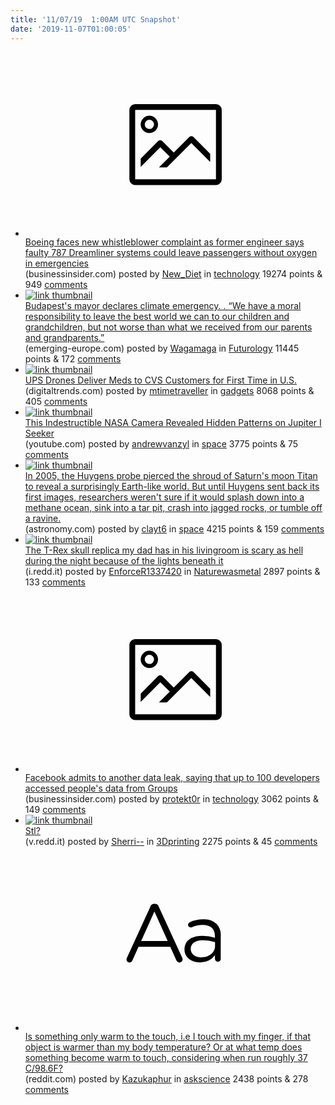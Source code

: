 ```yaml
---
title: '11/07/19  1:00AM UTC Snapshot'
date: '2019-11-07T01:00:05'
---
```

<ul>
<li><a href='https://www.businessinsider.com/boeing-787-dreamliner-engineer-whistleblower-faulty-oxygen-system-2019-11'><svg version='1.1' viewBox='-34 -14 104 64' preserveAspectRatio='xMidYMid meet' xmlns='http://www.w3.org/2000/svg' xmlns:xlink='http://www.w3.org/1999/xlink'>
    <title>link thumbnail</title>
    <path d='M32,4H4A2,2,0,0,0,2,6V30a2,2,0,0,0,2,2H32a2,2,0,0,0,2-2V6A2,2,0,0,0,32,4ZM4,30V6H32V30Z'></path>
    <path d='M8.92,14a3,3,0,1,0-3-3A3,3,0,0,0,8.92,14Zm0-4.6A1.6,1.6,0,1,1,7.33,11,1.6,1.6,0,0,1,8.92,9.41Z'></path>
    <path d='M22.78,15.37l-5.4,5.4-4-4a1,1,0,0,0-1.41,0L5.92,22.9v2.83l6.79-6.79L16,22.18l-3.75,3.75H15l8.45-8.45L30,24V21.18l-5.81-5.81A1,1,0,0,0,22.78,15.37Z'></path>
</svg></a><div><div class='linkTitle'><a href='https://www.businessinsider.com/boeing-787-dreamliner-engineer-whistleblower-faulty-oxygen-system-2019-11'>Boeing faces new whistleblower complaint as former engineer says faulty 787 Dreamliner systems could leave passengers without oxygen in emergencies</a></div>(businessinsider.com) posted by <a href='https://www.reddit.com/user/New_Diet'>New_Diet</a> in <a href='https://www.reddit.com/r/technology'>technology</a> 19274 points & 949 <a href='https://www.reddit.com/r/technology/comments/dsfdr3/boeing_faces_new_whistleblower_complaint_as/'>comments</a></div></li>

<li><a href='https://emerging-europe.com/news/budapests-mayor-declares-climate-emergency/'><img src='https://a.thumbs.redditmedia.com/q0GoHN5k_tFBStC3hlVuvyu0GGOM7-MpnV6RLqSmnZ4.jpg' alt='link thumbnail'></a><div><div class='linkTitle'><a href='https://emerging-europe.com/news/budapests-mayor-declares-climate-emergency/'>Budapest's mayor declares climate emergency. . “We have a moral responsibility to leave the best world we can to our children and grandchildren, but not worse than what we received from our parents and grandparents.”</a></div>(emerging-europe.com) posted by <a href='https://www.reddit.com/user/Wagamaga'>Wagamaga</a> in <a href='https://www.reddit.com/r/Futurology'>Futurology</a> 11445 points & 172 <a href='https://www.reddit.com/r/Futurology/comments/dsfjp2/budapests_mayor_declares_climate_emergency_we/'>comments</a></div></li>

<li><a href='https://www.digitaltrends.com/cool-tech/ups-uses-drones-to-deliver-meds-to-cvs-customers-for-first-time-in-us/'><img src='https://b.thumbs.redditmedia.com/FQByU9nCjvJ4ZylH5Yanqwnv5xQvi8L5OY7FIn_VKpw.jpg' alt='link thumbnail'></a><div><div class='linkTitle'><a href='https://www.digitaltrends.com/cool-tech/ups-uses-drones-to-deliver-meds-to-cvs-customers-for-first-time-in-us/'>UPS Drones Deliver Meds to CVS Customers for First Time in U.S.</a></div>(digitaltrends.com) posted by <a href='https://www.reddit.com/user/mtimetraveller'>mtimetraveller</a> in <a href='https://www.reddit.com/r/gadgets'>gadgets</a> 8068 points & 405 <a href='https://www.reddit.com/r/gadgets/comments/dsh37m/ups_drones_deliver_meds_to_cvs_customers_for/'>comments</a></div></li>

<li><a href='https://www.youtube.com/watch?v=b6od7qM_LIg'><img src='https://b.thumbs.redditmedia.com/HhnkTb0MPmXReB8BiVqzh1l-oCIHhJMCOogPVFsehnE.jpg' alt='link thumbnail'></a><div><div class='linkTitle'><a href='https://www.youtube.com/watch?v=b6od7qM_LIg'>This Indestructible NASA Camera Revealed Hidden Patterns on Jupiter I Seeker</a></div>(youtube.com) posted by <a href='https://www.reddit.com/user/andrewvanzyl'>andrewvanzyl</a> in <a href='https://www.reddit.com/r/space'>space</a> 3775 points & 75 <a href='https://www.reddit.com/r/space/comments/dsfahu/this_indestructible_nasa_camera_revealed_hidden/'>comments</a></div></li>

<li><a href='http://astronomy.com/magazine/news/2018/10/touchdown-on-titan-how-we-landed-a-probe-on-another-planets-moon'><img src='https://b.thumbs.redditmedia.com/egC0p5JlMg6_MsjO2rDNUnH3q5uR1zWoITSfxDhR5yw.jpg' alt='link thumbnail'></a><div><div class='linkTitle'><a href='http://astronomy.com/magazine/news/2018/10/touchdown-on-titan-how-we-landed-a-probe-on-another-planets-moon'>In 2005, the Huygens probe pierced the shroud of Saturn's moon Titan to reveal a surprisingly Earth-like world. But until Huygens sent back its first images, researchers weren't sure if it would splash down into a methane ocean, sink into a tar pit, crash into jagged rocks, or tumble off a ravine.</a></div>(astronomy.com) posted by <a href='https://www.reddit.com/user/clayt6'>clayt6</a> in <a href='https://www.reddit.com/r/space'>space</a> 4215 points & 159 <a href='https://www.reddit.com/r/space/comments/dsjk25/in_2005_the_huygens_probe_pierced_the_shroud_of/'>comments</a></div></li>

<li><a href='https://i.redd.it/wynpsg1813x31.png'><img src='https://a.thumbs.redditmedia.com/JmiQlxmqWikeJ-WtTENGW1LlyhHc5aYAIsOleUDxV20.jpg' alt='link thumbnail'></a><div><div class='linkTitle'><a href='https://i.redd.it/wynpsg1813x31.png'>The T-Rex skull replica my dad has in his livingroom is scary as hell during the night because of the lights beneath it</a></div>(i.redd.it) posted by <a href='https://www.reddit.com/user/EnforceR1337420'>EnforceR1337420</a> in <a href='https://www.reddit.com/r/Naturewasmetal'>Naturewasmetal</a> 2897 points & 133 <a href='https://www.reddit.com/r/Naturewasmetal/comments/dshmsk/the_trex_skull_replica_my_dad_has_in_his/'>comments</a></div></li>

<li><a href='https://www.businessinsider.com/100-facebook-app-developers-may-have-had-access-to-private-groups-data-2019-11'><svg version='1.1' viewBox='-34 -14 104 64' preserveAspectRatio='xMidYMid meet' xmlns='http://www.w3.org/2000/svg' xmlns:xlink='http://www.w3.org/1999/xlink'>
    <title>link thumbnail</title>
    <path d='M32,4H4A2,2,0,0,0,2,6V30a2,2,0,0,0,2,2H32a2,2,0,0,0,2-2V6A2,2,0,0,0,32,4ZM4,30V6H32V30Z'></path>
    <path d='M8.92,14a3,3,0,1,0-3-3A3,3,0,0,0,8.92,14Zm0-4.6A1.6,1.6,0,1,1,7.33,11,1.6,1.6,0,0,1,8.92,9.41Z'></path>
    <path d='M22.78,15.37l-5.4,5.4-4-4a1,1,0,0,0-1.41,0L5.92,22.9v2.83l6.79-6.79L16,22.18l-3.75,3.75H15l8.45-8.45L30,24V21.18l-5.81-5.81A1,1,0,0,0,22.78,15.37Z'></path>
</svg></a><div><div class='linkTitle'><a href='https://www.businessinsider.com/100-facebook-app-developers-may-have-had-access-to-private-groups-data-2019-11'>Facebook admits to another data leak, saying that up to 100 developers accessed people's data from Groups</a></div>(businessinsider.com) posted by <a href='https://www.reddit.com/user/protekt0r'>protekt0r</a> in <a href='https://www.reddit.com/r/technology'>technology</a> 3062 points & 149 <a href='https://www.reddit.com/r/technology/comments/dsgb0x/facebook_admits_to_another_data_leak_saying_that/'>comments</a></div></li>

<li><a href='https://v.redd.it/svidd4rns1x31'><img src='https://a.thumbs.redditmedia.com/XpAaj8XUU1iverFjqXaM_OG_eeHQPEjtkG6OuQgpRr8.jpg' alt='link thumbnail'></a><div><div class='linkTitle'><a href='https://v.redd.it/svidd4rns1x31'>Stl?</a></div>(v.redd.it) posted by <a href='https://www.reddit.com/user/Sherri--'>Sherri--</a> in <a href='https://www.reddit.com/r/3Dprinting'>3Dprinting</a> 2275 points & 45 <a href='https://www.reddit.com/r/3Dprinting/comments/dses3u/stl/'>comments</a></div></li>

<li><a href='https://www.reddit.com/r/askscience/comments/dshg96/is_something_only_warm_to_the_touch_ie_i_touch/'><svg version='1.1' viewBox='-34 -12 104 64' preserveAspectRatio='xMidYMid slice' xmlns='http://www.w3.org/2000/svg' xmlns:xlink='http://www.w3.org/1999/xlink'>
    <title>text link thumbnail</title>
    <path d='M12.19,8.84a1.45,1.45,0,0,0-1.4-1h-.12a1.46,1.46,0,0,0-1.42,1L1.14,26.56a1.29,1.29,0,0,0-.14.59,1,1,0,0,0,1,1,1.12,1.12,0,0,0,1.08-.77l2.08-4.65h11l2.08,4.59a1.24,1.24,0,0,0,1.12.83,1.08,1.08,0,0,0,1.08-1.08,1.64,1.64,0,0,0-.14-.57ZM6.08,20.71l4.59-10.22,4.6,10.22Z'>
    </path>
    <path d='M32.24,14.78A6.35,6.35,0,0,0,27.6,13.2a11.36,11.36,0,0,0-4.7,1,1,1,0,0,0-.58.89,1,1,0,0,0,.94.92,1.23,1.23,0,0,0,.39-.08,8.87,8.87,0,0,1,3.72-.81c2.7,0,4.28,1.33,4.28,3.92v.5a15.29,15.29,0,0,0-4.42-.61c-3.64,0-6.14,1.61-6.14,4.64v.05c0,2.95,2.7,4.48,5.37,4.48a6.29,6.29,0,0,0,5.19-2.48V26.9a1,1,0,0,0,1,1,1,1,0,0,0,1-1.06V19A5.71,5.71,0,0,0,32.24,14.78Zm-.56,7.7c0,2.28-2.17,3.89-4.81,3.89-1.94,0-3.61-1.06-3.61-2.86v-.06c0-1.8,1.5-3,4.2-3a15.2,15.2,0,0,1,4.22.61Z'>
    </path>
</svg></a><div><div class='linkTitle'><a href='https://www.reddit.com/r/askscience/comments/dshg96/is_something_only_warm_to_the_touch_ie_i_touch/'>Is something only warm to the touch, i.e I touch with my finger, if that object is warmer than my body temperature? Or at what temp does something become warm to touch, considering when run roughly 37 C/98.6F?</a></div>(reddit.com) posted by <a href='https://www.reddit.com/user/Kazukaphur'>Kazukaphur</a> in <a href='https://www.reddit.com/r/askscience'>askscience</a> 2438 points & 278 <a href='https://www.reddit.com/r/askscience/comments/dshg96/is_something_only_warm_to_the_touch_ie_i_touch/'>comments</a></div></li>

</ul>
